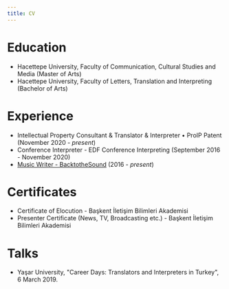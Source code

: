 ```yaml
---
title: CV
---
```


# Education
* Hacettepe University, Faculty of Communication, Cultural Studies and Media (Master of Arts)
* Hacettepe University, Faculty of Letters, Translation and Interpreting (Bachelor of Arts)

# Experience
* Intellectual Property Consultant & Translator & Interpreter • ProIP Patent (November 2020 - *present*)
* Conference Interpreter - EDF Conference Interpreting (September 2016 - November 2020)
* <a href= "https://www.backtothesound.com/author/senaduman/" target="_blank"> Music Writer - BacktotheSound</a> (2016 - *present*)


# Certificates
* Certificate of Elocution - Başkent İletişim Bilimleri Akademisi
* Presenter Certificate (News, TV, Broadcasting etc.) - Başkent İletişim Bilimleri Akademisi

# Talks
* Yaşar University, "Career Days: Translators and Interpreters in Turkey", 6 March 2019. 
